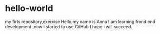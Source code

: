 # hello-world
my firts repository,exercise
Hello,my name is Anna I am learning frond end development ,now I started to use GitHub I hope i will succeed.
